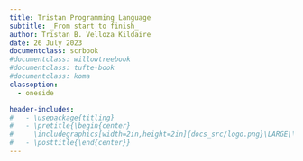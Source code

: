 ```yaml
---
title: Tristan Programming Language
subtitle: _From start to finish_
author: Tristan B. Velloza Kildaire
date: 26 July 2023
documentclass: scrbook
#documentclass: willowtreebook 
#documentclass: tufte-book 
#documentclass: koma
classoption:
  - oneside

header-includes: 
#   - \usepackage{titling}
#   - \pretitle{\begin{center}
#     \includegraphics[width=2in,height=2in]{docs_src/logo.png}\LARGE\\
#   - \posttitle{\end{center}}
---
```

